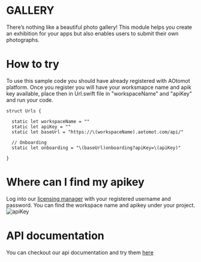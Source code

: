 # GALLERY

There’s nothing like a beautiful photo gallery! This module helps you create an exhibition for your apps but also enables users to submit their own photographs.

# How to try
To use this sample code you should have already registered with AOtomot platform. Once you register you will have your worksmapce name and apik key available, place then in Url.swift file in "workspaceName" and "apiKey" and run your code.
```
struct Urls {

  static let workspaceName = ""
  static let apiKey = ""
  static let baseUrl = "https://\(workspaceName).aotomot.com/api/"
  
  // Onboarding
  static let onboarding = "\(baseUrl)onboarding?apiKey=\(apiKey)"

}
```

# Where can I find my apikey
Log into our [licensing manager](https://aotomot.com/login/) with your registered username and password. You can find the workspace name and apikey under your project.
![apiKey](https://user-images.githubusercontent.com/54090983/63316567-ac7b3100-c352-11e9-8038-ff91c287be7f.png)

# API documentation
You can checkout our api documentation and try them [here](https://docs.aotomot.com/reference/images-overview) 
